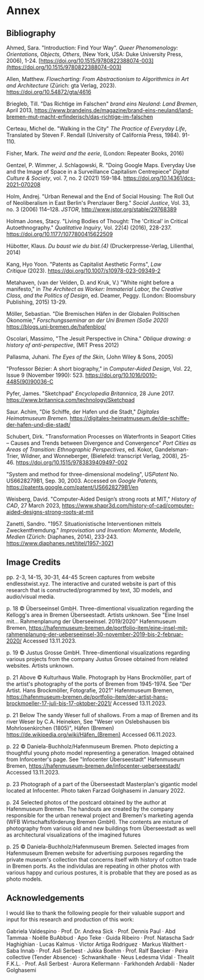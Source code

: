 # Annex

## Bibliography

Ahmed, Sara. "Introduction: Find Your Way". _Queer Phenomenology: Orientations, Objects, Others_, (New York, USA: Duke University Press, 2006), 1-24. [https://doi.org/10.1515/9780822388074-003](https://doi.org/10.1515/9780822388074-003)

Allen, Matthew. *Flowcharting: From Abstractionism to Algorithmics in Art and Architecture* (Zürich: gta Verlag, 2023). https://doi.org/10.54872/gta/4616

Briegleb, Till. "Das Richtige im Falschen" *brand eins Neuland: Land Bremen*, April 2013, https://www.brandeins.de/magazine/brand-eins-neuland/land-bremen-mut-macht-erfinderisch/das-richtige-im-falschen

Certeau, Michel de. "Walking in the City" *The Practice of Everyday Life*, Translated by Steven F. Rendall (University of California Press, 1984). 91-110.

Fisher, Mark. *The weird and the eerie*, (London: Repeater Books, 2016)

Gentzel, P. Wimmer, J. Schlagowski, R. "Doing Google Maps. Everyday Use and the Image of Space in a Surveillance Capitalism Centrepiece" *Digital Culture & Society*, vol. 7, no. 2 (2021) 159-184. https://doi.org/10.14361/dcs-2021-070208

Holm, Andrej. "Urban Renewal and the End of Social Housing: The Roll Out of Neoliberalism in East Berlin's Prenzlauer Berg." *Social Justice*, Vol. 33, no. 3 (2006) 114–128. _JSTOR_, http://www.jstor.org/stable/29768389

Holman Jones, Stacy. "Living Bodies of Thought: The 'Critical' in Critical Autoethnography." _Qualitative Inquiry_, Vol. 22(4) (2016), 228-237. https://doi.org/10.1177/1077800415622509

Hübotter, Klaus. *Du baust wie du bist.(4)* (Druckerpresse-Verlag, Lilienthal, 2014)

Kang, Hyo Yoon. "Patents as Capitalist Aesthetic Forms", _Law Critique_ (2023). https://doi.org/10.1007/s10978-023-09349-2

Metahaven, (van der Velden, D. and Kruk, V.) "White night before a manifesto," in *The Architect as Worker: Immaterial Labor, the Creative Class, and the Politics of Design*, ed. Deamer, Peggy. (London: Bloomsbury Publishing, 2015) 13-29.

Möller, Sebastian. "Die Bremischen Häfen in der Globalen Politischen Ökonomie," *Forschungsseminar an der Uni Bremen (SoSe 2020)* https://blogs.uni-bremen.de/hafenblog/

Oscolari, Massimo, "The Jesuit Perspective in China." *Oblique drawing: a history of anti-perspective*, (MIT Press 2012)

Pallasma, Juhani. *The Eyes of the Skin*, (John Wiley & Sons, 2005)

"Professor Bézier: A short biography," in *Computer-Aided Design*, Vol. 22, Issue 9 (November 1990): 523. https://doi.org/10.1016/0010-4485(90)90036-C

Pyfer, James. "Sketchpad" _Encyclopedia Britannica_, 28 June 2017. https://www.britannica.com/technology/Sketchpad

Saur. Achim, "Die Schiffe, der Hafen und die Stadt," *Digitales Heimatmuseum Bremen.* https://digitales-heimatmuseum.de/die-schiffe-der-hafen-und-die-stadt/ 

Schubert, Dirk. "Transformation Processes on Waterfronts in Seaport Cities – Causes and Trends between Divergence and Convergence" _Port Cities as Areas of Transition: Ethnographic Perspectives_, ed. Kokot, Gandelsman-Trier, Wildner, and Wonneberger, (Bielefeld: transcript Verlag, 2008), 25-46. https://doi.org/10.1515/9783839409497-002

"System and method for three-dimensional modeling", US*Patent* No. US6628279B1, Sep. 30, 2003. Accessed on *Google Patents,* https://patents.google.com/patent/US6628279B1/en

Weisberg, David. "Computer-Aided Design’s strong roots at MIT," *History of CAD*, 27 March 2023, https://www.shapr3d.com/history-of-cad/computer-aided-designs-strong-roots-at-mit

Zanetti, Sandro. "1957. Situationistische Interventionen mittels Zweckentfremdung." *Improvisation und Invention: Momente, Modelle, Medien* (Zürich: Diaphanes, 2014), 233-243. https://www.diaphanes.net/titel/1957-3021


## Image Credits

pp. 2-3, 14-15, 30-31, 44-45  Screen captures from website endlesstwist.xyz. The interactive and curated website is part of this research that is constructed/programmed by text, 3D models, and audio/visual media.

p. 18  © Überseeinsel GmbH. Three-dimentional visualization regarding the Kellogg's area in Bremen Überseestadt. Artists unknown. See "Eine Insel mit… Rahmenplanung der Überseeinsel. 2019/2020" Hafenmuseum Bremen, https://hafenmuseum-bremen.de/portfolio-item/eine-insel-mit-rahmenplanung-der-ueberseeinsel-30-november-2019-bis-2-februar-2020/ Accessed 13.11.2023.

p. 19  © Justus Grosse GmbH. Three-dimentional visualizations regarding various projects from the company Justus Grosee  obtained from related websites. Artists unknown.

p. 21  Above  © Kulturhaus Walle. Photograph by Hans Brockmöller, part of the artist's photography of the ports of Bremen from 1945-1974. See "Der Artist. Hans Brockmöller, Fotografie, 2021" Hafenmuseum Bremen, https://hafenmuseum-bremen.de/portfolio-item/der-artist-hans-brockmoeller-17-juli-bis-17-oktober-2021/ Accessed 13.11.2023.

p. 21  Below  The sandy Weser full of shallows. From a map of Bremen and its river Weser by C.A. Heineken, See "Weser von Oslebshausen bis Mohrlosenkirchen (1805)", Häfen (Bremen) https://de.wikipedia.org/wiki/Häfen_(Bremen) Accessed 06.11.2023.

p. 22  © Daniela-Buchholz/Hafenmuseum Bremen. Photo depicting a thoughtful young photo model representing a generation. Imaged obtained from Inforcenter's page. See "Infocenter Überseestadt" Hafenmuseum Bremen, https://hafenmuseum-bremen.de/infocenter-ueberseestadt/ Accessed 13.11.2023.

p. 23  Photograph of a part of the Überseestadt Masterplan's gigantic model located at Infocenter. Photo taken Farzad Golghasemi in January 2022.

p. 24  Selected photos of the postcard obtained by the author at Hafenmuseum Bremen. The handouts are created by the company responsible for the urban renewal project and Bremen's marketing agenda (WFB Wirtschaftsförderung Bremen GmbH). The contents are mixture of photography from various old and new buildings from Überseestadt as well as architectural visualizations of the imagined futures  

p. 25  © Daniela-Buchholz/Hafenmuseum Bremen. Selected images from Hafenmuseum Bremen website for advertising purposes regarding the private museum's collection that concerns itself with history of cotton trade  in Bremen ports. As the individulas are repeating in other photos with various happy and curious postures, it is probable that they are posed as as photo models.

## Acknowledgements

I would like to thank the following people for their valuable support and input for this research and production of this work:

Gabriela Valdespino ·
Prof. Dr. Andrea Sick ·
Prof. Dennis Paul ·
Abd Tammaa ·
Noëlle BuAbbud ·
Apo Teke ·
Guida Ribeiro ·
Prof. Natascha Sadr Haghighian ·
Lucas Kalmus ·
Victor Artiga Rodriguez ·
Markus Walthert ·
Saba Innab ·
Prof. Asli Serbest ·
Jukka Boehm ·
Prof. Ralf Baecker ·
Peira collective (Tender Absence) ·
Schwankhalle ·
Neus Ledesma Vidal ·
Thealit F.K.L. ·
Prof. Asli Serbest ·
Aurora Kellermann ·
Farkhondeh Ardabili ·
Nader Golghasemi